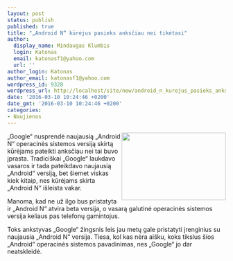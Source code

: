 ```yaml
---
layout: post
status: publish
published: true
title: "„Android N“ kūrėjus pasieks anksčiau nei tikėtasi"
author:
  display_name: Mindaugas Klumbis
  login: Katonas
  email: katonasf1@yahoo.com
  url: ''
author_login: Katonas
author_email: katonasf1@yahoo.com
wordpress_id: 9328
wordpress_url: http://localhost/site/new/android_n_kurejus_pasieks_anksciau_nei_tiketasi/
date: '2016-03-10 10:24:46 +0200'
date_gmt: '2016-03-10 10:24:46 +0200'
categories:
- Naujienos
---
```

<p>
	<img alt="" src="http://technews.lt/userfiles/Android-N-e1457552085223.png" style="width: 240px; height: 156px; float: right;" />&bdquo;Google&ldquo; nusprendė naujausią &bdquo;Android N&ldquo; operacinės sistemos versiją skirtą kūrėjams pateikti anksčiau nei tai buvo įprasta. Tradici&scaron;kai &bdquo;Google&ldquo; laukdavo vasaros ir tada pateikdavo naujausią &bdquo;Android&ldquo; versiją, bet &scaron;iemet viskas kiek kitaip, nes kūrėjams skirta &bdquo;Android N&ldquo; i&scaron;leista vakar.</p>
<p>
	Manoma, kad ne už ilgo bus pristatyta ir &bdquo;Android N&ldquo; atvira beta versija, o vasarą galutinė operacinės sistemos versija keliaus pas telefonų gamintojus.</p>
<p>
	Toks ankstyvas &bdquo;Google&ldquo; žingsnis leis jau metų gale pristatyti įrenginius su naujausia &bdquo;Android N&ldquo; versija. Tiesa, kol kas nėra ai&scaron;ku, koks tikslus &scaron;ios &bdquo;Android&ldquo; operacinės sistemos pavadinimas, nes &bdquo;Google&ldquo; jo dar neatskleidė.</p>
